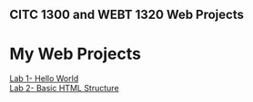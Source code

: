 ## CITC 1300 and WEBT 1320 Web Projects
<h1>My Web Projects</h1>

<a href="lab1/Index.Html" target="_blank">Lab 1- Hello World</a><br>
<a href="lab2/Index.html" target="_blank">Lab 2- Basic HTML Structure</a>